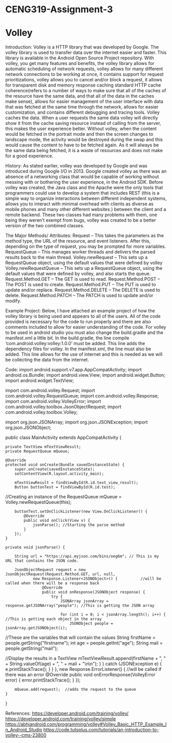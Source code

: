 # CENG319-Assignment-3

# Volley
Introduction:
Volley is a HTTP library that was developed by Google. The volley library is used to transfer data over the internet easier and faster. This library is available in the Android Open Source Project repository. 
With volley, you get many features and benefits, the volley library allows for automatic scheduling of network requests, volley allows for many different network connections to be working at once, it contains support for request prioritizations, volley allows you to cancel and/or block a request, it allows for transparent disk and memory response caching standard HTTP cache coherence(refers to a number of ways to make sure that all of the caches of the resource have the same data, and that all of the data in the caches make sense), allows for easier management of the user interface with data that was fetched at the same time through the network, allows for easier customization, and contains different debugging and tracing tools.
Volley caches the data. When a user requests the same data volley will directly show it from the cache saving resource instead of calling from the server, this makes the user experience better. Without volley, when the content would be fetched in the portrait mode and then the screen changes to landscape mode, the activity would be destroyed during the swap and this would cause the content to have to be fetched again. As it will always be the same data being fetched, it is a waste of resources and does not make for a good experience.

History:
As stated earlier, volley was developed by Google and was introduced during Google I/O in 2013.  Google created volley as there was an absence of a networking class that would be capable of working without messing with or bothering the user experience, in the Android SDK. 
Before volley was created, the Java class and the Apache were the only tools that programmers could use to develop a system that includes REST (this is a simple way to organize interactions between different independent systems, allows you to interact with minimal overhead with clients as diverse as mobile phones and many other different websites.) between the client and a remote backend. These two classes had many problems with them, one being they weren’t exempt from bugs, volley was created to be a better version of the two combined classes.

The Major Methods/ Attributes:
Request – This takes the parameters as the method type, the URL of the resource, and event listeners. After this, depending on the type of request, you may be prompted for more variables.
RequestQueue – This manages worker threads and delivers the parsed results back to the main thread.
Volley.newRequest – This sets up a RequestQueue object, using the default values that were defined by volley
Volley.newRequestQueue – This sets up a RequestQueue object, using the default values that were defined by volley, and also starts the queue.
Request.Method.GET – The GET is used to read.
Request.Method.POST – The POST is used to create.
Request.Method.PUT – The PUT is used to update and/or replace.
Request.Method.DELETE – The DELETE is used to delete.
Request.Method.PATCH – The PATCH is used to update and/or modify.

Example Project:
Below, I have attached an example project of how the volley library is being used and appears to all of the users. All of the code provided is necessary for the code to run properly and there are also comments included to allow for easier understanding of the code.
For volley to be used in android studio you must also change the build.gradle and the manifest.xml a little bit. In the build.gradle, the line compile ‘com.android.volley:volley:1.0.0’ must be added. This line adds the dependency files for volley. In the manifest.xml, the line <uses-permission android:name=”android.permission.INTERNET” /> must also be added. This line allows for the use of internet and this is needed as we will be collecting the data from the internet.

Code:
import android.support.v7.app.AppCompatActivity;
import android.os.Bundle;
import android.view.View;
import android.widget.Button;
import android.widget.TextView;
 
import com.android.volley.Request;
import com.android.volley.RequestQueue;
import com.android.volley.Response;
import com.android.volley.VolleyError;
import com.android.volley.toolbox.JsonObjectRequest;
import com.android.volley.toolbox.Volley;
 
import org.json.JSONArray;
import org.json.JSONException;
import org.json.JSONObject;
 
public class MainActivity extends AppCompatActivity {
   
    private TextView mTextViewResult;
    private RequestQueue mQueue;
 
    @Override
    protected void onCreate(Bundle savedInstanceState) {
        super.onCreate(savedInstanceState);
        setContentView(R.layout.activity_main);
 
        mTextViewResult = findViewById(R.id.text_view_result);
        Button buttonTest = findViewById(R.id.test);
 
//Creating an instance of the RequestQueue
        mQueue = Volley.newRequestQueue(this);

        buttonTest.setOnClickListener(new View.OnClickListener() {
            @Override
            public void onClick(View v) {
                jsonParse(); //Starting the parse method
            }
        });
    }
 
    private void jsonParse() {
 
        String url = "https://api.myjson.com/bins/oeg6m"; // This is my URL that contains the JSON code.
 
        JsonObjectRequest request = new JsonObjectRequest(Request.Method.GET, url, null,
                new Response.Listener<JSONObject>() {          //will be called when there will be a response back
                    @Override
                    public void onResponse(JSONObject response) {
                        try {
                            JSONArray jsonArray = response.getJSONArray("people"); //This is getting the JSON array
 
                            for (int i = 0; i < jsonArray.length(); i++) {    //This is getting each object in the array
                                JSONObject people = jsonArray.getJSONObject(i);
 
//These are the variables that will contain the values
                                String firstName = people.getString("firstname");
                                int age = people.getInt("age");
                                String mail = people.getString("mail");
 
//Display the results in a TextView
                                mTextViewResult.append(firstName + ", " + String.valueOf(age) + ", " + mail + "\n\n"); 
                            }
                        } catch (JSONException e) {
                            e.printStackTrace();
                        }
                    }
                }, new Response.ErrorListener() {      //will be called if there was an error
            @Override
            public void onErrorResponse(VolleyError error) {
                error.printStackTrace();
            }
        });
 
        mQueue.add(request);  //adds the request to the queue
    }
}

References:
https://developer.android.com/training/volley/ 
https://developer.android.com/training/volley/simple 
https://abhiandroid.com/programming/volley#Volley_Basic_HTTP_Example_In_Android_Studio 
https://code.tutsplus.com/tutorials/an-introduction-to-volley--cms-23800 
